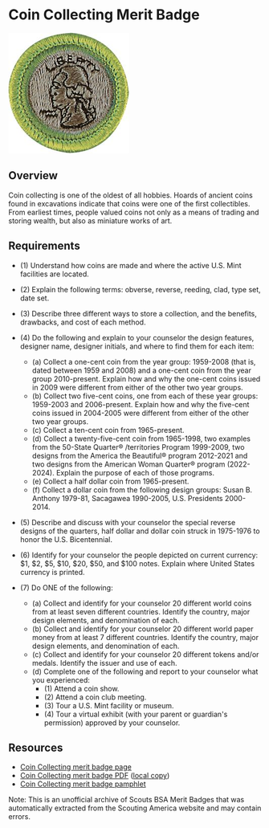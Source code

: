 

# Coin Collecting Merit Badge

![Coin Collecting Merit Badge](images/coin-collecting-merit-badge.jpg)

## Overview



Coin collecting is one of the oldest of all hobbies. Hoards of ancient coins found in excavations indicate that coins were one of the first collectibles. From earliest times, people valued coins not only as a means of trading and storing wealth, but also as miniature works of art.

## Requirements

* (1) Understand how coins are made and where the active U.S. Mint facilities  are located.
* (2) Explain the following terms: obverse, reverse, reeding, clad, type set, date set.
* (3) Describe three different ways to store a collection, and the benefits, drawbacks, and cost of each method.
* (4) Do the following and explain to your counselor the design features, designer name, designer initials, and where to find them for each item:
    * (a) Collect a one-cent coin from the year group: 1959-2008 (that is, dated between 1959 and 2008) and a one-cent coin from the year group 2010-present. Explain how and why the one-cent coins issued in 2009 were different from either of the other two year groups.
    * (b) Collect two five-cent coins, one from each of these year groups: 1959-2003 and 2006-present. Explain how and why the five-cent coins issued in 2004-2005 were different from either of the other two year groups.
    * (c) Collect a ten-cent coin from 1965-present.
    * (d) Collect a twenty-five-cent coin from 1965-1998, two examples from the 50-State Quarter® /territories Program 1999-2009, two designs from the America the Beautiful® program 2012-2021 and two designs from the American Woman Quarter® program (2022-2024). Explain the purpose of each of those programs.
    * (e) Collect a half dollar coin from 1965-present.
    * (f) Collect a dollar coin from the following design groups: Susan B. Anthony 1979-81, Sacagawea 1990-2005, U.S. Presidents 2000-2014.


* (5) Describe and discuss with your counselor the special reverse designs of the quarters, half dollar and dollar coin struck in 1975-1976 to honor the U.S. Bicentennial.
* (6) Identify for your counselor the people depicted on current currency: $1, $2, $5, $10, $20, $50, and $100 notes. Explain where United States currency is printed.
* (7) Do ONE of the following:
    * (a) Collect and identify for your counselor 20 different world coins from at least seven different countries. Identify the country, major design elements, and denomination of each.
    * (b) Collect and identify for your counselor 20 different world paper money from at least 7 different countries. Identify the country, major design elements, and denomination of each.
    * (c) Collect and identify for your counselor 20 different tokens and/or medals. Identify the issuer and use of each.
    * (d) Complete one of the following and report to your counselor what you experienced:
        * (1) Attend a coin show.
        * (2) Attend a coin club meeting.
        * (3) Tour a U.S. Mint facility or museum.
        * (4) Tour a virtual exhibit (with your parent or guardian's permission) approved by your counselor.






## Resources

- [Coin Collecting merit badge page](https://www.scouting.org/merit-badges/coin-collecting/)
- [Coin Collecting merit badge PDF](https://filestore.scouting.org/filestore/Merit_Badge_ReqandRes/Pamphlets/Coin%20Collecting_2024.pdf) ([local copy](files/coin-collecting-merit-badge.pdf))
- [Coin Collecting merit badge pamphlet](https://www.scoutshop.org/scouts-bsa-coin-collecting-merit-badge-pamphlet-661779.html)

Note: This is an unofficial archive of Scouts BSA Merit Badges that was automatically extracted from the Scouting America website and may contain errors.